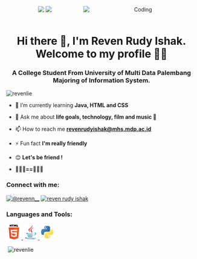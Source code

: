 <div align="center"> 
  <img src="https://blogger.googleusercontent.com/img/b/R29vZ2xl/AVvXsEgX2Rc0ZQZqmD-2xsdCUncaDqsCPD8XRepwmw2k03VLhHzPYUV8rztRBIMrr9BgnzeiBybmmgORwn8Ydze2SUkyBqDIt8QhWvDay_aOFHpa_IQLoXwuDHiHD5d4iEfsKSSm0jmRx5zaM7Q5eegW7RCsoffxU64dZdp5iW4uInZK5GLY40AHSjOe1KWR/s1366/20230309_224825_0000.png"/>
  <img src="https://youtu.be/jStNaVCW838"/>
  <img align="right" alt="Coding" width="300" src="https://i.pinimg.com/originals/5d/f3/4b/5df34b95ee180309a51941e1f74542c3.gif">
</div><br />

<h1 align="center">Hi there 👋, I'm Reven Rudy Ishak. Welcome to my profile ✌🏻</h1>
<h3 align="center">A College Student From University of Multi Data Palembang Majoring of Information System.</h3>

<p align="left"> <img src="https://komarev.com/ghpvc/?username=revenlie&label=Profile%20views&color=0e75b6&style=flat" alt="revenlie" /> </p>
                                                                                                                                  

- 🌱 I’m currently learning **Java, HTML and CSS**

- 💬 Ask me about **life goals, technology, film and music 🎼**

- 📫 How to reach me **revenrudyishak@mhs.mdp.ac.id**

- ⚡ Fun fact **I'm really friendly**

- 😊 **Let's be friend !**

- **👩🏻‍💻==👩🏻‍💻**

<h3 align="left">Connect with me:</h3>
<p align="left">
<a href="https://instagram.com/@revenn__" target="blank"><img align="center" src="https://raw.githubusercontent.com/rahuldkjain/github-profile-readme-generator/master/src/images/icons/Social/instagram.svg" alt="@revenn__" height="30" width="40" /></a>
<a href="https://www.youtube.com/c/reven rudy ishak" target="blank"><img align="center" src="https://raw.githubusercontent.com/rahuldkjain/github-profile-readme-generator/master/src/images/icons/Social/youtube.svg" alt="reven rudy ishak" height="30" width="40" /></a>
</p>

<h3 align="left">Languages and Tools:</h3>
<p align="left"> <a href="https://www.w3.org/html/" target="_blank" rel="noreferrer"> <img src="https://raw.githubusercontent.com/devicons/devicon/master/icons/html5/html5-original-wordmark.svg" alt="html5" width="40" height="40"/> </a> <a href="https://www.java.com" target="_blank" rel="noreferrer"> <img src="https://raw.githubusercontent.com/devicons/devicon/master/icons/java/java-original.svg" alt="java" width="40" height="40"/> </a> <a href="https://www.python.org" target="_blank" rel="noreferrer"> <img src="https://raw.githubusercontent.com/devicons/devicon/master/icons/python/python-original.svg" alt="python" width="40" height="40"/> </a> </p>

<p>&nbsp;<img align="center" src="https://github-readme-stats.vercel.app/api?username=revenlie&show_icons=true&locale=en" alt="revenlie" /></p>

